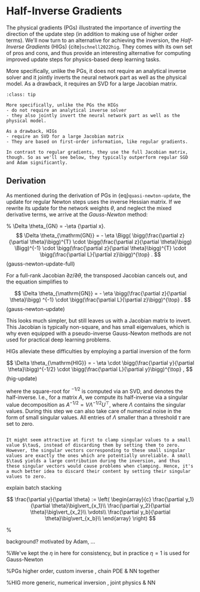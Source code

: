 
Half-Inverse Gradients
=======================

The physical gradients (PGs) illustrated the importance of _inverting_ the direction of the update step (in addition to making use of higher order terms). We'll now turn to an alternative for achieving the inversion, the _Half-Inverse Gradients_ (HIGs) {cite}`schnell2022hig`. They comes with its own set of pros and cons, and thus provide an interesting alternative for computing improved update steps for physics-based deep learning tasks.

More specifically, unlike the PGs, it does not require an analytical inverse solver and it jointly inverts the neural network part as well as the physical model. As a drawback, it requires an SVD for a large Jacobian matrix. 


```{admonition} Preview: HIGs versus PGs
:class: tip

More specifically, unlike the PGs the HIGs
- do not require an analytical inverse solver 
- they also jointly invert the neural network part as well as the physical model. 

As a drawback, HIGs 
- require an SVD for a large Jacobian matrix
- They are based on first-order information, like regular gradients. 

In contrast to regular gradients, they use the full Jacobian matrix, though. So as we'll see below, they typically outperform regular SGD and Adam significantly.

```

## Derivation

As mentioned during the derivation of PGs in {eq}`quasi-newton-update`, the update for regular Newton steps 
uses the inverse Hessian matrix. If we rewrite its update for the network weights $\theta$, and neglect the mixed derivative terms, we arrive at the _Gauss-Newton_ method:

% \Delta \theta_{GN} = -\eta {\partial x}.
$$
     \Delta \theta_{\mathrm{GN}}
    = - \eta \Bigg( \bigg(\frac{\partial z}{\partial \theta}\bigg)^{T} \cdot \bigg(\frac{\partial z}{\partial \theta}\bigg) \Bigg)^{-1} \cdot
    \bigg(\frac{\partial z}{\partial \theta}\bigg)^{T} \cdot \bigg(\frac{\partial L}{\partial z}\bigg)^{\top} .
$$ (gauss-newton-update-full)

For a full-rank Jacobian $\partial z / \partial \theta$, the transposed Jacobian cancels out, and the equation simplifies to

$$
     \Delta \theta_{\mathrm{GN}}
    = - \eta \bigg(\frac{\partial z}{\partial \theta}\bigg)  ^{-1} \cdot
        \bigg(\frac{\partial L}{\partial z}\bigg)^{\top} .
$$ (gauss-newton-update)

This looks much simpler, but still leaves us with a Jacobian matrix to invert. This Jacobian is typically non-square, and has small eigenvalues, which is why even equipped with a pseudo-inverse Gauss-Newton methods are not used for practical deep learning problems. 

HIGs alleviate these difficulties by employing a partial inversion of the form

$$
    \Delta \theta_{\mathrm{HIG}} = - \eta \cdot  \bigg(\frac{\partial y}{\partial \theta}\bigg)^{-1/2} \cdot \bigg(\frac{\partial L}{\partial y}\bigg)^{\top} , 
$$ (hig-update)

where the square-root for $^{-1/2}$ is computed via an SVD, and denotes the half-inverse. I.e., for a matrix $A$, 
we compute its half-inverse via a singular value decomposition as $A^{-1/2} = V \Lambda^{-1/2} U^\top$, where $\Lambda$ contains the singular values.
During this step we can also take care of numerical noise in the form of small singular values. All entries
of $\Lambda$ smaller than a threshold $\tau$ are set to zero.

```{note} Truncation

It might seem attractive at first to clamp singular values to a small value $\tau$, instead of discarding them by setting them to zero. However, the singular vectors corresponding to these small singular values are exactly the ones which are potentially unreliable. A small $\tau$ yields a large contribution during the inversion, and thus these singular vectors would cause problems when clamping. Hence, it's a much better idea to discard their content by setting their singular values to zero.

```

explain batch stacking

$$
    \frac{\partial y}{\partial \theta} := \left(
    \begin{array}{c}
    \frac{\partial y_1}{\partial \theta}\big\vert_{x_1}\\
    \frac{\partial y_2}{\partial \theta}\big\vert_{x_2}\\
    \vdots\\
    \frac{\partial y_b}{\partial \theta}\big\vert_{x_b}\\
    \end{array}
    \right)
$$

% 

background? motivated by Adam, ...

%We've kept the $\eta$ in here for consistency, but in practice $\eta=1$ is used for Gauss-Newton


%PGs higher order, custom inverse , chain PDE & NN together

%HIG more generic, numerical inversion , joint physics & NN


